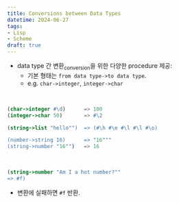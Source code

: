 ```yaml
---
title: Conversions between Data Types
datetime: 2024-06-27
tags: 
- Lisp
- Scheme
draft: true
---
```


- data type 간 변환<sub>conversion</sub>을 위한 다양한 procedure 제공:
    - 기본 형태는 `from data type->to data type`.
    - e.g. `char->integer`, `integer->char`

<BR />

```scheme
(char->integer #\d)      => 100
(integer->char 50)       => #\2

(string->list "hello"")  => (#\h #\e #\l #\l #\o)

(number->string 16)      => "16"""
(string->number "16"")   => 16
```

<BR />

```scheme
(string->number "Am I a hot number?""
=> #f)
```
- 변환에 실패하면 `#f` 반환.

